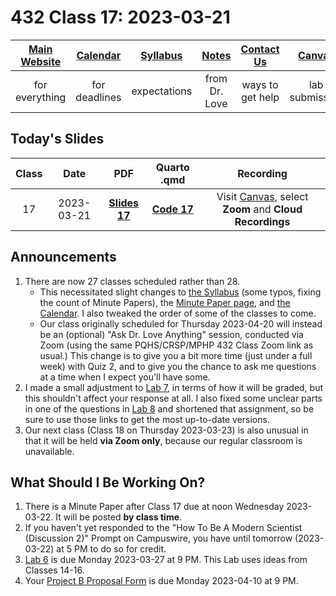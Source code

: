# 432 Class 17: 2023-03-21

[Main Website](https://thomaselove.github.io/432-2023/) | [Calendar](https://thomaselove.github.io/432-2023/calendar.html) | [Syllabus](https://thomaselove.github.io/432-syllabus-2023/) | [Notes](https://thomaselove.github.io/432-notes/) | [Contact Us](https://thomaselove.github.io/432-2023/contact.html) | [Canvas](https://canvas.case.edu) | [Data and Code](https://github.com/THOMASELOVE/432-data) | [Sources](https://github.com/THOMASELOVE/432-classes-2023/tree/main/sources)
:-----------: | :--------------: | :----------: | :---------: | :-------------: | :-----------: | :------------: |:------:
for everything | for deadlines | expectations | from Dr. Love | ways to get help | lab submission | for downloads | to read

## Today's Slides

Class | Date | PDF | Quarto .qmd | Recording
:---: | :--------: | :------: | :------: | :-------------:
17 | 2023-03-21 | **[Slides 17](https://github.com/THOMASELOVE/432-slides-2023/blob/main/slides17.pdf)** | **[Code 17](https://github.com/THOMASELOVE/432-slides-2023/blob/main/slides17.qmd)** | Visit [Canvas](https://canvas.case.edu/), select **Zoom** and **Cloud Recordings**

## Announcements

1. There are now 27 classes scheduled rather than 28.
    - This necessitated slight changes to [the Syllabus](https://thomaselove.github.io/432-syllabus-2023/) (some typos, fixing the count of Minute Papers), the [Minute Paper page](https://github.com/THOMASELOVE/432-minute-2023), and [the Calendar](https://thomaselove.github.io/432-2023/calendar.html). I also tweaked the order of some of the classes to come.
    - Our class originally scheduled for Thursday 2023-04-20 will instead be an (optional) "Ask Dr. Love Anything" session, conducted via Zoom (using the same PQHS/CRSP/MPHP 432 Class Zoom link as usual.) This change is to give you a bit more time (just under a full week) with Quiz 2, and to give you the chance to ask me questions at a time when I expect you'll have some.
2. I made a small adjustment to [Lab 7](https://thomaselove.github.io/432-2023/lab7.html), in terms of how it will be graded, but this shouldn't affect your response at all. I also fixed some unclear parts in one of the questions in [Lab 8](https://thomaselove.github.io/432-2023/lab8.html) and shortened that assignment, so be sure to use those links to get the most up-to-date versions.
3. Our next class (Class 18 on Thursday 2023-03-23) is also unusual in that it will be held **via Zoom only**, because our regular classroom is unavailable. 

## What Should I Be Working On?

1. There is a Minute Paper after Class 17 due at noon Wednesday 2023-03-22. It will be posted **by class time**.
2. If you haven't yet responded to the "How To Be A Modern Scientist (Discussion 2)" Prompt on Campuswire, you have until tomorrow (2023-03-22) at 5 PM to do so for credit.
3. [Lab 6](https://thomaselove.github.io/432-2023/lab6.html) is due Monday 2023-03-27 at 9 PM. This Lab uses ideas from Classes 14-16.
4. Your [Project B Proposal Form](https://thomaselove.github.io/432-2023/projB.html) is due Monday 2023-04-10 at 9 PM.
